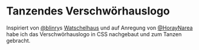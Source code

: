 # Tanzendes Verschwörhauslogo

Inspiriert von [@blinry](https://github.com/blinry)s [Watschelhaus](https://morr.cc/watschelhaus/) und auf Anregung von [@HorayNarea](https://github.com/HorayNarea) habe ich das Verschwörhauslogo in CSS nachgebaut und zum Tanzen gebracht.
